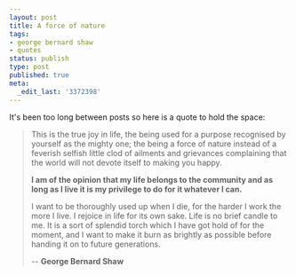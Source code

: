 ```yaml
---
layout: post
title: A force of nature
tags:
- george bernard shaw
- quotes
status: publish
type: post
published: true
meta:
  _edit_last: '3372398'
---
```

It's been too long between posts so here is a quote to hold the space:

> This is the true joy in life, the being used for a purpose recognised by yourself as the mighty one; the being a force of nature instead of a feverish selfish little clod of ailments and grievances complaining that the world will not devote itself to making you happy.
>
> **I am of the opinion that my life belongs to the community and as long as I live it is my privilege to do for it whatever I can.**
>
> I want to be thoroughly used up when I die, for the harder I work the more I live. I rejoice in life for its own sake. Life is no brief candle to me. It is a sort of splendid torch which I have got hold of for the moment, and I want to make it burn as brightly as possible before handing it on to future generations.
>
> -- **George Bernard Shaw**
